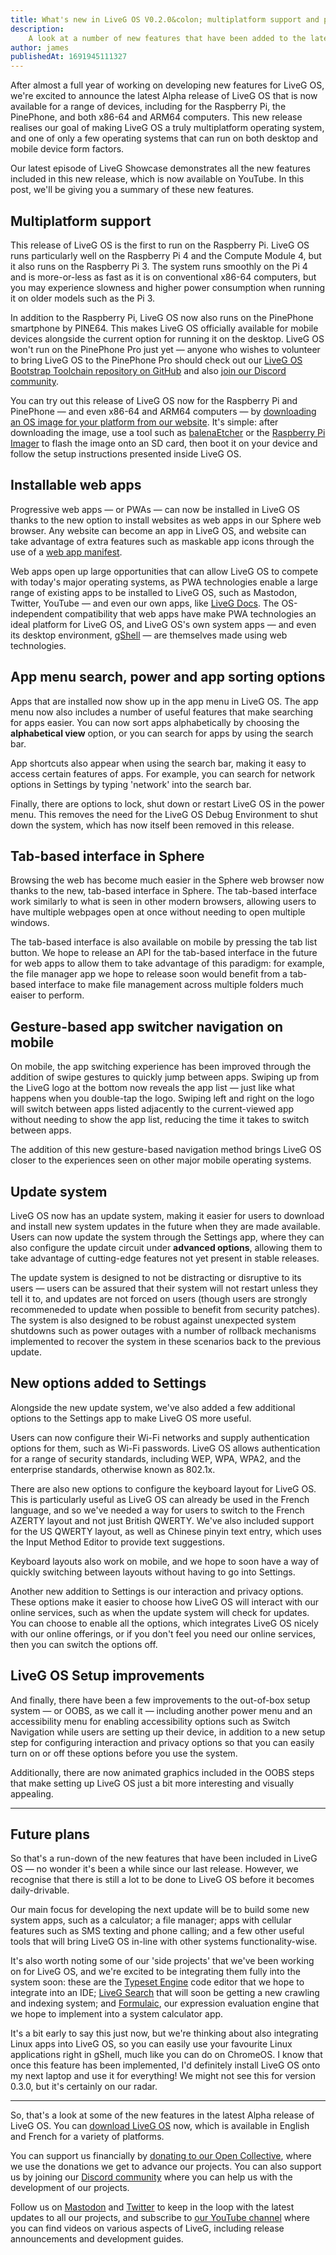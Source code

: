 ```yaml
---
title: What's new in LiveG OS V0.2.0&colon; multiplatform support and plenty more
description:
    A look at a number of new features that have been added to the latest Alpha release of LiveG OS, including support for the Raspberry Pi and PinePhone.
author: james
publishedAt: 1691945111327
---
```


After almost a full year of working on developing new features for LiveG OS, we're excited to announce the latest Alpha release of LiveG OS that is now available for a range of devices, including for the Raspberry Pi, the PinePhone, and both x86-64 and ARM64 computers. This new release realises our goal of making LiveG OS a truly multiplatform operating system, and one of only a few operating systems that can run on both desktop and mobile device form factors.

Our latest episode of LiveG Showcase demonstrates all the new features included in this new release, which is now available on YouTube. In this post, we'll be giving you a summary of these new features.

<!-- TODO: Add YouTube link -->

## Multiplatform support
<!-- TODO: Add image -->

This release of LiveG OS is the first to run on the Raspberry Pi. LiveG OS runs particularly well on the Raspberry Pi 4 and the Compute Module 4, but it also runs on the Raspberry Pi 3. The system runs smoothly on the Pi 4 and is more-or-less as fast as it is on conventional x86-64 computers, but you may experience slowness and higher power consumption when running it on older models such as the Pi 3.

In addition to the Raspberry Pi, LiveG OS now also runs on the PinePhone smartphone by PINE64. This makes LiveG OS officially available for mobile devices alongside the current option for running it on the desktop. LiveG OS won't run on the PinePhone Pro just yet — anyone who wishes to volunteer to bring LiveG OS to the PinePhone Pro should check out our [LiveG OS Bootstrap Toolchain repository on GitHub](https://github.com/LiveGTech/OS-Bootstrap) and also [join our Discord community](https://discord.gg/pTYsJME9xH).

You can try out this release of LiveG OS now for the Raspberry Pi and PinePhone — and even x86-64 and ARM64 computers — by [downloading an OS image for your platform from our website](/os/get). It's simple: after downloading the image, use a tool such as [balenaEtcher](https://etcher.balena.io) or the [Raspberry Pi Imager](https://www.raspberrypi.com/software) to flash the image onto an SD card, then boot it on your device and follow the setup instructions presented inside LiveG OS.

## Installable web apps
<!-- TODO: Add image -->

Progressive web apps — or PWAs — can now be installed in LiveG OS thanks to the new option to install websites as web apps in our Sphere web browser. Any website can become an app in LiveG OS, and website can take advantage of extra features such as maskable app icons through the use of a [web app manifest](https://developer.mozilla.org/en-US/docs/Web/Manifest).

Web apps open up large opportunities that can allow LiveG OS to compete with today's major operating systems, as PWA technologies enable a large range of existing apps to be installed to LiveG OS, such as Mastodon, Twitter, YouTube — and even our own apps, like [LiveG Docs](https://docs.liveg.tech). The OS-independent compatibility that web apps have make PWA technologies an ideal platform for LiveG OS, and LiveG OS's own system apps — and even its desktop environment, [gShell](https://github.com/LiveGTech/gShell) — are themselves made using web technologies.

## App menu search, power and app sorting options
<!-- TODO: Add image -->

Apps that are installed now show up in the app menu in LiveG OS. The app menu now also includes a number of useful features that make searching for apps easier. You can now sort apps alphabetically by choosing the **alphabetical view** option, or you can search for apps by using the search bar.

App shortcuts also appear when using the search bar, making it easy to access certain features of apps. For example, you can search for network options in Settings by typing 'network' into the search bar.

Finally, there are options to lock, shut down or restart LiveG OS in the power menu. This removes the need for the LiveG OS Debug Environment to shut down the system, which has now itself been removed in this release.

## Tab-based interface in Sphere
<!-- TODO: Add image -->

Browsing the web has become much easier in the Sphere web browser now thanks to the new, tab-based interface in Sphere. The tab-based interface work similarly to what is seen in other modern browsers, allowing users to have multiple webpages open at once without needing to open multiple windows.

The tab-based interface is also available on mobile by pressing the tab list button. We hope to release an API for the tab-based interface in the future for web apps to allow them to take advantage of this paradigm: for example, the file manager app we hope to release soon would benefit from a tab-based interface to make file management across multiple folders much eaiser to perform.

## Gesture-based app switcher navigation on mobile
<!-- TODO: Add image -->

On mobile, the app switching experience has been improved through the addition of swipe gestures to quickly jump between apps. Swiping up from the LiveG logo at the bottom now reveals the app list — just like what happens when you double-tap the logo. Swiping left and right on the logo will switch between apps listed adjacently to the current-viewed app without needing to show the app list, reducing the time it takes to switch between apps.

The addition of this new gesture-based navigation method brings LiveG OS closer to the experiences seen on other major mobile operating systems.

## Update system
<!-- TODO: Add image -->

LiveG OS now has an update system, making it easier for users to download and install new system updates in the future when they are made available. Users can now update the system through the Settings app, where they can also configure the update circuit under **advanced options**, allowing them to take advantage of cutting-edge features not yet present in stable releases.

The update system is designed to not be distracting or disruptive to its users — users can be assured that their system will not restart unless they tell it to, and updates are not forced on users (though users are strongly recommeneded to update when possible to benefit from security patches). The system is also designed to be robust against unexpected system shutdowns such as power outages with a number of rollback mechanisms implemented to recover the system in these scenarios back to the previous update.

## New options added to Settings
<!-- TODO: Add image -->

Alongside the new update system, we've also added a few additional options to the Settings app to make LiveG OS more useful.

Users can now configure their Wi-Fi networks and supply authentication options for them, such as Wi-Fi passwords. LiveG OS allows authentication for a range of security standards, including WEP, WPA, WPA2, and the enterprise standards, otherwise known as 802.1x.

There are also new options to configure the keyboard layout for LiveG OS. This is particularly useful as LiveG OS can already be used in the French language, and so we've needed a way for users to switch to the French AZERTY layout and not just British QWERTY. We've also included support for the US QWERTY layout, as well as Chinese pinyin text entry, which uses the Input Method Editor to provide text suggestions.

Keyboard layouts also work on mobile, and we hope to soon have a way of quickly switching between layouts without having to go into Settings.

Another new addition to Settings is our interaction and privacy options. These options make it easier to choose how LiveG OS will interact with our online services, such as when the update system will check for updates. You can choose to enable all the options, which integrates LiveG OS nicely with our online offerings, or if you don't feel you need our online services, then you can switch the options off.

## LiveG OS Setup improvements
<!-- TODO: Add image -->

And finally, there have been a few improvements to the out-of-box setup system — or OOBS, as we call it — including another power menu and an accessibility menu for enabling accessibility options such as Switch Navigation while users are setting up their device, in addition to a new setup step for configuring interaction and privacy options so that you can easily turn on or off these options before you use the system.

Additionally, there are now animated graphics included in the OOBS steps that make setting up LiveG OS just a bit more interesting and visually appealing.

---

## Future plans
So that's a run-down of the new features that have been included in LiveG OS — no wonder it's been a while since our last release. However, we recognise that there is still a lot to be done to LiveG OS before it becomes daily-drivable.

Our main focus for developing the next update will be to build some new system apps, such as a calculator; a file manager; apps with cellular features such as SMS texting and phone calling; and a few other useful tools that will bring LiveG OS in-line with other systems functionality-wise.

It's also worth noting some of our 'side projects' that we've been working on for LiveG OS, and we're excited to be integrating them fully into the system soon: these are the [Typeset Engine](https://github.com/LiveGTech/Typeset-Engine) code editor that we hope to integrate into an IDE; [LiveG Search](https://search.liveg.tech) that will soon be getting a new crawling and indexing system; and [Formulaic](https://github.com/LiveGTech/Formulaic), our expression evaluation engine that we hope to implement into a system calculator app.

It's a bit early to say this just now, but we're thinking about also integrating Linux apps into LiveG OS, so you can easily use your favourite Linux applications right in gShell, much like you can do on ChromeOS. I know that once this feature has been implemented, I'd definitely install LiveG OS onto my next laptop and use it for everything! We might not see this for version 0.3.0, but it's certainly on our radar.

---

So, that's a look at some of the new features in the latest Alpha release of LiveG OS. You can [download LiveG OS](/os/get) now, which is available in English and French for a variety of platforms.

You can support us financially by [donating to our Open Collective](https://opencollective.com/liveg), where we use the donations we get to advance our projects. You can also support us by joining our [Discord community](https://discord.gg/pTYsJME9xH) where you can help us with the development of our projects.

Follow us on [Mastodon](https://mastodon.social/@liveg) and [Twitter](https://twitter.com/LiveGTech) to keep in the loop with the latest updates to all our projects, and subscribe to [our YouTube channel](https://youtube.com/@liveg) where you can find videos on various aspects of LiveG, including release announcements and development guides.